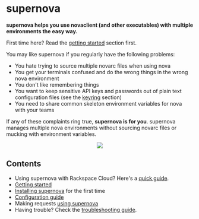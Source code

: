 # supernova

**supernova helps you use novaclient (and other executables) with multiple environments the easy way.**

First time here?  Read the [getting started](gettingstarted.md) section first.

You may like supernova if you regularly have the following problems:

  * You hate trying to source multiple novarc files when using nova
  * You get your terminals confused and do the wrong things in the wrong nova environment
  * You don't like remembering things
  * You want to keep sensitive API keys and passwords out of plain text configuration files (see the [keyring](keyring) section)
  * You need to share common skeleton environment variables for nova with your teams

If any of these complaints ring true, **supernova is for you**. supernova manages multiple nova environments without sourcing novarc files or mucking with environment variables.


<p style="text-align: center;">
  <img src="https://camo.githubusercontent.com/c8aab3ab68ce01377096e0363dbfe8ffede82a51/687474703a2f2f692e696d6775722e636f6d2f434c59593035452e6a7067">
</p>

## Contents

*   Using supernova with Rackspace Cloud? Here's a [quick guide](raxquickstart).
*   [Getting started](gettingstarted.md)
*   [Installing supernova](installation) for the first time
*   [Configuration guide](configuring)
*   Making requests [using supernova](usingsupernova)
*   Having trouble? Check the [troubleshooting guide](troubleshooting).
